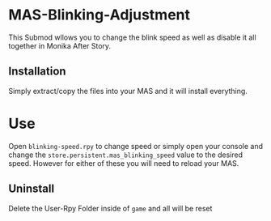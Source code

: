 # MAS-Blinking-Adjustment
This Submod wllows you to change the blink speed as well as disable it all together in Monika After Story.

## Installation
Simply extract/copy the files into your MAS and it will install everything.

# Use
Open `blinking-speed.rpy` to change speed or simply open your console and change the `store.persistent.mas_blinking_speed` value to the desired speed. However for either of these you will need to reload your MAS.

## Uninstall 
Delete the User-Rpy Folder inside of `game` and all will be reset
